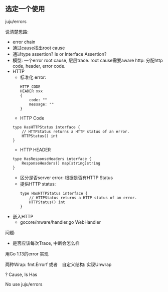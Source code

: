 
## 选定一个使用

juju/errors


说清楚思路: 

*  error chain
*  通过cause找出root cause
*  通过type assertion? Is or Interface Assertion?
*  模型: 一个error root cause, 层层trace. root cause需要aware http: 分配http code, header, error code.
*  HTTP
    -  标准化 error:
        ```
        HTTP CODE
        HEADER xxx
        {
            code: ""
            message: ""
        }
        ```
    -  HTTP Code
    ```
    type HasHTTPStatus interface {
        // HTTPStatus returns a HTTP status of an error.
        HTTPStatus() int
    }
    ```
    - HTTP HEADER
    ```
    type HasResponseHeaders interface {
        ResponseHeaders() map[string]string
    }
    ```
    -  区分是否server error: 根据是否有HTTP Status
    -  提供HTTP status:
        ```
        type HasHTTPStatus interface {
            // HTTPStatus returns a HTTP status of an error.
            HTTPStatus() int
        }
        ```
*  嵌入HTTP
    -  gocore/mware/handler.go WebHandler

问题:

*  是否应该每次Trace, 中断会怎么样

用Go 1.13的error 实现

两种Wrap: fmt.Errorf 或者　自定义结构: 实现Unwrap

? Cause, Is Has


No use juju/errors